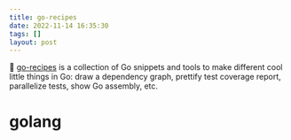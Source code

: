 ```yaml
---
title: go-recipes
date: 2022-11-14 16:35:30
tags: []
layout: post
---
```


🏃 [go-recipes](https://github.com/nikolaydubina/go-recipes) is a collection of Go snippets and tools to make different cool little things in Go: draw a dependency graph, prettify test coverage report, parallelize tests, show Go assembly, etc.

# golang
